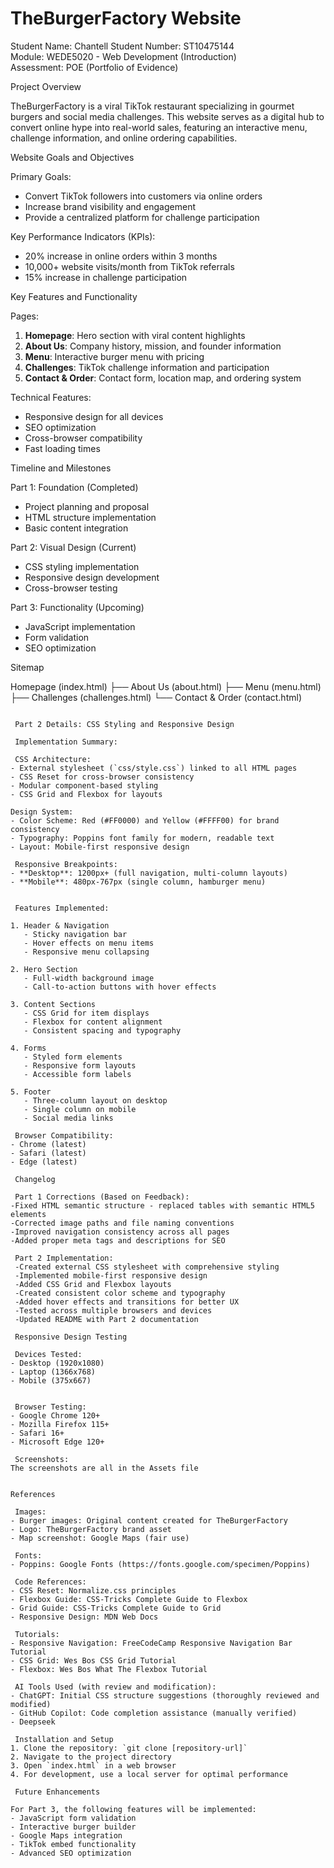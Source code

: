 
# TheBurgerFactory Website

Student Name: Chantell
Student Number: ST10475144  
Module: WEDE5020 - Web Development (Introduction)  
Assessment: POE (Portfolio of Evidence)

 Project Overview

TheBurgerFactory is a viral TikTok restaurant specializing in gourmet burgers and social media challenges. This website serves as a digital hub to convert online hype into real-world sales, featuring an interactive menu, challenge information, and online ordering capabilities.

 Website Goals and Objectives

Primary Goals:
- Convert TikTok followers into customers via online orders
- Increase brand visibility and engagement
- Provide a centralized platform for challenge participation

 Key Performance Indicators (KPIs):
- 20% increase in online orders within 3 months
- 10,000+ website visits/month from TikTok referrals
- 15% increase in challenge participation

Key Features and Functionality

 Pages:
1. **Homepage**: Hero section with viral content highlights
2. **About Us**: Company history, mission, and founder information
3. **Menu**: Interactive burger menu with pricing
4. **Challenges**: TikTok challenge information and participation
5. **Contact & Order**: Contact form, location map, and ordering system

 Technical Features:
- Responsive design for all devices
- SEO optimization
- Cross-browser compatibility
- Fast loading times

Timeline and Milestones

 Part 1: Foundation (Completed)
- Project planning and proposal
- HTML structure implementation
- Basic content integration

 Part 2: Visual Design (Current)
- CSS styling implementation
- Responsive design development
- Cross-browser testing

 Part 3: Functionality (Upcoming)
- JavaScript implementation
- Form validation
- SEO optimization

 Sitemap


Homepage (index.html)
├── About Us (about.html)
├── Menu (menu.html)
├── Challenges (challenges.html)
└── Contact & Order (contact.html)
```

 Part 2 Details: CSS Styling and Responsive Design

 Implementation Summary:

 CSS Architecture:
- External stylesheet (`css/style.css`) linked to all HTML pages
- CSS Reset for cross-browser consistency
- Modular component-based styling
- CSS Grid and Flexbox for layouts

Design System:
- Color Scheme: Red (#FF0000) and Yellow (#FFFF00) for brand consistency
- Typography: Poppins font family for modern, readable text
- Layout: Mobile-first responsive design

 Responsive Breakpoints:
- **Desktop**: 1200px+ (full navigation, multi-column layouts)
- **Mobile**: 480px-767px (single column, hamburger menu)


 Features Implemented:

1. Header & Navigation
   - Sticky navigation bar
   - Hover effects on menu items
   - Responsive menu collapsing

2. Hero Section
   - Full-width background image
   - Call-to-action buttons with hover effects

3. Content Sections
   - CSS Grid for item displays
   - Flexbox for content alignment
   - Consistent spacing and typography

4. Forms
   - Styled form elements
   - Responsive form layouts
   - Accessible form labels

5. Footer
   - Three-column layout on desktop
   - Single column on mobile
   - Social media links

 Browser Compatibility:
- Chrome (latest)
- Safari (latest)
- Edge (latest)

 Changelog

 Part 1 Corrections (Based on Feedback):
-Fixed HTML semantic structure - replaced tables with semantic HTML5 elements
-Corrected image paths and file naming conventions
-Improved navigation consistency across all pages
-Added proper meta tags and descriptions for SEO

 Part 2 Implementation:
 -Created external CSS stylesheet with comprehensive styling
 -Implemented mobile-first responsive design
 -Added CSS Grid and Flexbox layouts
 -Created consistent color scheme and typography
 -Added hover effects and transitions for better UX
 -Tested across multiple browsers and devices
 -Updated README with Part 2 documentation

 Responsive Design Testing

 Devices Tested:
- Desktop (1920x1080)
- Laptop (1366x768)
- Mobile (375x667)


 Browser Testing:
- Google Chrome 120+
- Mozilla Firefox 115+
- Safari 16+
- Microsoft Edge 120+

 Screenshots:
The screenshots are all in the Assets file


References

 Images:
- Burger images: Original content created for TheBurgerFactory
- Logo: TheBurgerFactory brand asset
- Map screenshot: Google Maps (fair use)

 Fonts:
- Poppins: Google Fonts (https://fonts.google.com/specimen/Poppins)

 Code References:
- CSS Reset: Normalize.css principles
- Flexbox Guide: CSS-Tricks Complete Guide to Flexbox
- Grid Guide: CSS-Tricks Complete Guide to Grid
- Responsive Design: MDN Web Docs

 Tutorials:
- Responsive Navigation: FreeCodeCamp Responsive Navigation Bar Tutorial
- CSS Grid: Wes Bos CSS Grid Tutorial
- Flexbox: Wes Bos What The Flexbox Tutorial

 AI Tools Used (with review and modification):
- ChatGPT: Initial CSS structure suggestions (thoroughly reviewed and modified)
- GitHub Copilot: Code completion assistance (manually verified)
- Deepseek

 Installation and Setup
1. Clone the repository: `git clone [repository-url]`
2. Navigate to the project directory
3. Open `index.html` in a web browser
4. For development, use a local server for optimal performance

 Future Enhancements

For Part 3, the following features will be implemented:
- JavaScript form validation
- Interactive burger builder
- Google Maps integration
- TikTok embed functionality
- Advanced SEO optimization

